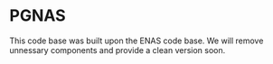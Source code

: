 # PGNAS

This code base was built upon the ENAS code base.
We will remove unnessary components and provide a clean version soon.
